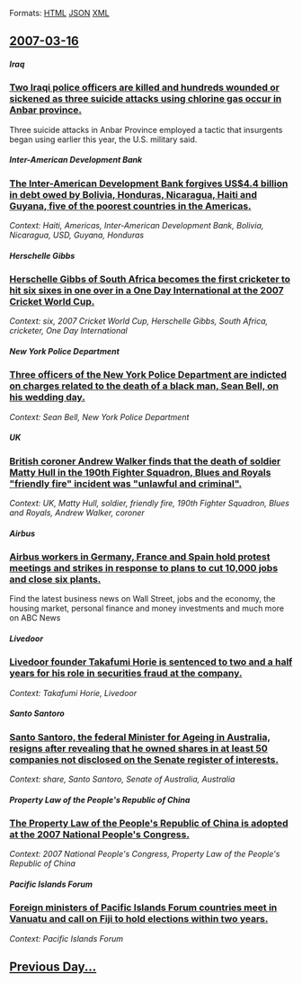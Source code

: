 
Formats: [HTML](2007/03/16/index.html)  [JSON](2007/03/16/index.json)  [XML](2007/03/16/index.xml)  

## [2007-03-16](/news/2007/03/16/index.md)

##### Iraq
### [ Two Iraqi police officers are killed and hundreds wounded or sickened as three suicide attacks using chlorine gas occur in Anbar province. ](/news/2007/03/16/two-iraqi-police-officers-are-killed-and-hundreds-wounded-or-sickened-as-three-suicide-attacks-using-chlorine-gas-occur-in-anbar-province.md)
Three suicide attacks in Anbar Province employed a tactic that insurgents began using earlier this year, the U.S. military said.

##### Inter-American Development Bank
### [ The Inter-American Development Bank forgives US$4.4 billion in debt owed by Bolivia, Honduras, Nicaragua, Haiti and Guyana, five of the poorest countries in the Americas. ](/news/2007/03/16/the-inter-american-development-bank-forgives-us-4-4-billion-in-debt-owed-by-bolivia-honduras-nicaragua-haiti-and-guyana-five-of-the-poo.md)
_Context: Haiti, Americas, Inter-American Development Bank, Bolivia, Nicaragua, USD, Guyana, Honduras_

##### Herschelle Gibbs
### [ Herschelle Gibbs of South Africa becomes the first cricketer to hit six sixes in one over in a One Day International at the 2007 Cricket World Cup. ](/news/2007/03/16/herschelle-gibbs-of-south-africa-becomes-the-first-cricketer-to-hit-six-sixes-in-one-over-in-a-one-day-international-at-the-2007-cricket-wo.md)
_Context: six, 2007 Cricket World Cup, Herschelle Gibbs, South Africa, cricketer, One Day International_

##### New York Police Department
### [ Three officers of the New York Police Department are indicted on charges related to the death of a black man, Sean Bell, on his wedding day. ](/news/2007/03/16/three-officers-of-the-new-york-police-department-are-indicted-on-charges-related-to-the-death-of-a-black-man-sean-bell-on-his-wedding-day.md)
_Context: Sean Bell, New York Police Department_

##### UK
### [ British coroner Andrew Walker finds that the death of soldier Matty Hull in the 190th Fighter Squadron, Blues and Royals "friendly fire" incident was "unlawful and criminal". ](/news/2007/03/16/british-coroner-andrew-walker-finds-that-the-death-of-soldier-matty-hull-in-the-190th-fighter-squadron-blues-and-royals-friendly-fire-in.md)
_Context: UK, Matty Hull, soldier, friendly fire, 190th Fighter Squadron, Blues and Royals, Andrew Walker, coroner_

##### Airbus
### [ Airbus workers in Germany, France and Spain hold protest meetings and strikes in response to plans to cut 10,000 jobs and close six plants. ](/news/2007/03/16/airbus-workers-in-germany-france-and-spain-hold-protest-meetings-and-strikes-in-response-to-plans-to-cut-10-000-jobs-and-close-six-plants.md)
Find the latest business news on Wall Street, jobs and the economy, the housing market, personal finance and money investments and much more on ABC News

##### Livedoor
### [ Livedoor founder Takafumi Horie is sentenced to two and a half years for his role in securities fraud at the company. ](/news/2007/03/16/livedoor-founder-takafumi-horie-is-sentenced-to-two-and-a-half-years-for-his-role-in-securities-fraud-at-the-company.md)
_Context: Takafumi Horie, Livedoor_

##### Santo Santoro
### [ Santo Santoro, the federal Minister for Ageing in Australia, resigns after revealing that he owned shares in at least 50 companies not disclosed on the Senate register of interests. ](/news/2007/03/16/santo-santoro-the-federal-minister-for-ageing-in-australia-resigns-after-revealing-that-he-owned-shares-in-at-least-50-companies-not-disc.md)
_Context: share, Santo Santoro, Senate of Australia, Australia_

##### Property Law of the People's Republic of China
### [ The Property Law of the People's Republic of China is adopted at the 2007 National People's Congress. ](/news/2007/03/16/the-property-law-of-the-people-s-republic-of-china-is-adopted-at-the-2007-national-people-s-congress.md)
_Context: 2007 National People's Congress, Property Law of the People's Republic of China_

##### Pacific Islands Forum
### [ Foreign ministers of Pacific Islands Forum countries meet in Vanuatu and call on Fiji to hold elections within two years. ](/news/2007/03/16/foreign-ministers-of-pacific-islands-forum-countries-meet-in-vanuatu-and-call-on-fiji-to-hold-elections-within-two-years.md)
_Context: Pacific Islands Forum_

## [Previous Day...](/news/2007/03/15/index.md)

